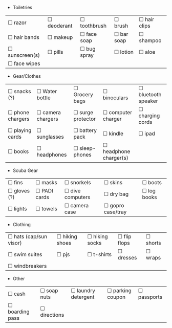 * Toiletries

||||||
| -- | -- | -- | -- | -- |
| ☐ razor  |  ☐ deoderant | ☐ toothbrush | ☐ brush | ☐ hair clips |
| ☐ hair bands | ☐ makeup | ☐ face soap | ☐ bar soap | ☐ shampoo |
| ☐ sunscreen(s) | ☐ pills | ☐ bug spray | ☐ lotion | ☐ aloe |
| ☐ face wipes  | | | | |

* Gear/Clothes

||||||
| -- | -- | -- | -- | -- |
| ☐ snacks (?) | ☐ Water bottle | ☐ Grocery bags | ☐ binoculars | ☐ bluetooth speaker |
| ☐ phone chargers | ☐ camera chargers | ☐ surge protector | ☐ computer charger | ☐ charging cords |
| ☐ playing cards | ☐ sunglasses | ☐ battery pack | ☐ kindle | ☐ ipad |
| ☐ books | ☐ headphones | ☐ sleep-phones | ☐ headphone charger(s) |  |

* Scuba Gear 

||||||
| -- | -- | -- | -- | -- |
| ☐ fins | ☐ masks | ☐ snorkels | ☐ skins | ☐ boots |
| ☐ gloves (?) | ☐ PADI cards | ☐ dive computers | ☐ dry bag | ☐ log books |
| ☐ lights | ☐ towels | ☐ camera case | ☐ gopro case/tray |

* Clothing

||||||
| -- | -- | -- | -- | -- |
| ☐ hats (cap/sun visor) | ☐ hiking shoes | ☐ hiking socks | ☐ flip flops | ☐ shorts |
| ☐ swim suites | ☐ pjs | ☐ t-shirts | ☐ dresses | ☐ wraps |
| ☐ windbreakers | | | |  |

* Other

||||||
| -- | -- | -- | -- | -- |
| ☐ cash | ☐ soap nuts | ☐ laundry detergent | ☐ parking coupon | ☐ passports |
| ☐ boarding pass | ☐ directions | | | |

